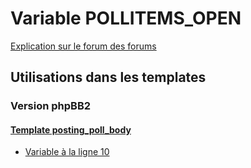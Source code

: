 # Variable POLLITEMS_OPEN
[Explication sur le forum des forums](http://forum.forumactif.com/t294113-listing-des-variables#POLLITEMS_OPEN)

## Utilisations dans les templates

### Version phpBB2

#### [Template posting_poll_body](subsilver/posting_poll_body.md)
* [Variable à la ligne 10](../subsilver/posting_poll_body.tpl#L10)